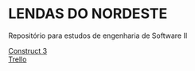 <h1>LENDAS DO NORDESTE</h1> 
<p>Repositório para estudos de engenharia de Software II</p>
<a href="https://editor.construct.net/">Construct 3</a> <br>
<a href="https://trello.com/b/yBEpNlS5/lendas-do-nordeste">Trello</a>
